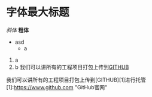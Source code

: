 # 字体最大标题
*斜体*
**粗体**
* asd
  * a
1. a
2. b
我们可以讲所有的工程项目打包上传到[GITHUB](https://www.github.com "GitHub官网")



我们可以讲所有的工程项目打包上传到[GITHUB][1]进行托管
[1]:https://www.github.com "GitHub官网"


